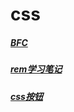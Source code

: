 # css

##### [BFC](/css/css--BFC.md)
##### [rem学习笔记](/css/css--rem学习笔记.md)
##### [css按钮](/css/buttons/css-buttons.md)
